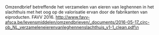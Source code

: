 Omzendbrief betreffende het verzamelen van eieren van leghennen in het slachthuis met het oog op de valorisatie ervan door de fabrikanten van eiproducten. FAVV 2016.  http://www.favv-afsca.be/levensmiddelen/omzendbrieven/_documents/2016-05-17_circ-ob_NL_verzameleneierenvanleghennenslachthuis_v1-1_clean.pdf\n